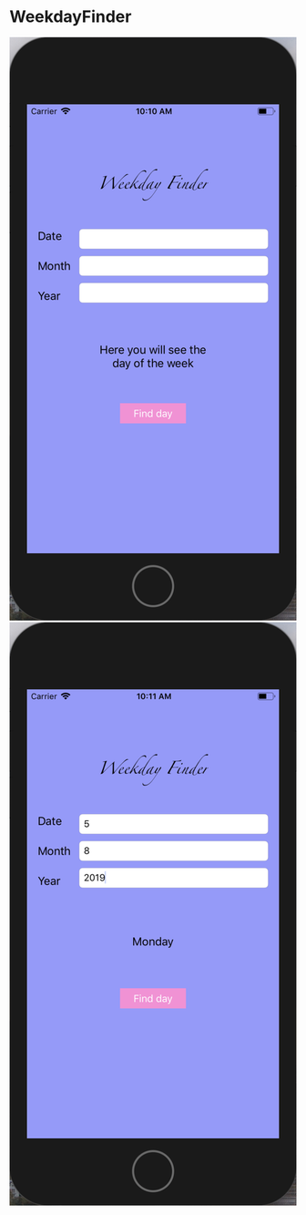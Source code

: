 # WeekdayFinder
![Иллюстрация к проекту](https://github.com/nikakoda/WeekdayFinder/blob/master/Screenshots/WF1.png)
![Иллюстрация к проекту](https://github.com/nikakoda/WeekdayFinder/blob/master/Screenshots/WF2.png)
